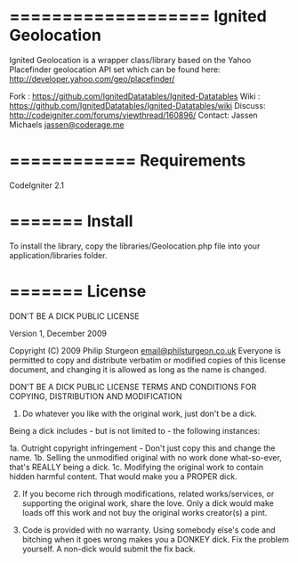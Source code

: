 ===================
Ignited Geolocation
===================

Ignited Geolocation is a wrapper class/library based on the Yahoo Placefinder geolocation API set which
can be found here: http://developer.yahoo.com/geo/placefinder/

Fork   : https://github.com/IgnitedDatatables/Ignited-Datatables
Wiki   : https://github.com/IgnitedDatatables/Ignited-Datatables/wiki
Discuss: http://codeigniter.com/forums/viewthread/160896/
Contact: Jassen Michaels <jassen@coderage.me>

============
Requirements
============
CodeIgniter 2.1

=======
Install
=======
To install the library, copy the libraries/Geolocation.php file into your application/libraries folder.

=======
License
=======
DON'T BE A DICK PUBLIC LICENSE

Version 1, December 2009

Copyright (C) 2009 Philip Sturgeon <email@philsturgeon.co.uk>
Everyone is permitted to copy and distribute verbatim or modified
copies of this license document, and changing it is allowed as long
as the name is changed.

DON'T BE A DICK PUBLIC LICENSE
TERMS AND CONDITIONS FOR COPYING, DISTRIBUTION AND MODIFICATION

1. Do whatever you like with the original work, just don't be a dick.

Being a dick includes - but is not limited to - the following instances:

1a. Outright copyright infringement - Don't just copy this and change the name.
1b. Selling the unmodified original with no work done what-so-ever, that's REALLY being a dick.
1c. Modifying the original work to contain hidden harmful content. That would make you a PROPER dick.

2. If you become rich through modifications, related works/services, or supporting the original work,
share the love. Only a dick would make loads off this work and not buy the original works
creator(s) a pint.

3. Code is provided with no warranty. Using somebody else's code and bitching when it goes wrong makes
you a DONKEY dick. Fix the problem yourself. A non-dick would submit the fix back.